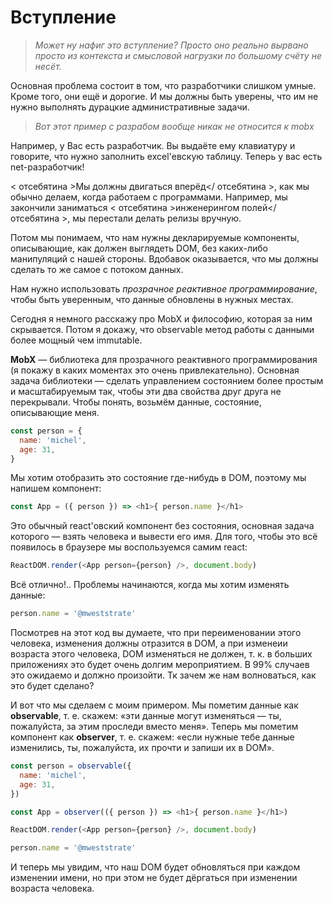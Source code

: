 # Вступление

> _Может ну нафиг это вступление? Просто оно реально вырвано просто из контекста и смысловой нагрузки по большому счёту не несёт._

Основная проблема состоит в том, что разработчики слишком умные. Кроме того, они ещё и дорогие. И мы должны быть уверены, что им не нужно выполнять дурацкие административные задачи.

> _Вот этот пример с разрабом вообще никак не относится к mobx_

Например, у Вас есть разработчик. Вы выдаёте ему клавиатуру и говорите, что нужно заполнить excel'евскую таблицу. Теперь у вас есть net-разработчик!

< отсебятина >Мы должны двигаться вперёд</ отсебятина >, как мы обычно делаем, когда работаем с программами. Например, мы закончили заниматься < отсебятина >инженерингом полей</ отсебятина >, мы перестали делать релизы вручную.

Потом мы понимаем, что нам нужны декларируемые компоненты, описывающие, как должен выглядеть DOM, без каких-либо манипуляций с нашей стороны. Вдобавок оказывается, что мы должны сделать то же самое с потоком данных.

Нам нужно использовать _прозрачное реактивное программирование_, чтобы быть уверенным, что данные обновлены в нужных местах.

Сегодня я немного расскажу про MobX и философию, которая за ним скрывается. Потом я докажу, что observable метод работы с данными более мощный чем immutable.

__MobX__ — библиотека для прозрачного реактивного программирования (я покажу в каких моментах это очень привлекательно). Основная задача библиотеки — сделать управлением состоянием более простым и масштабируемым так, чтобы эти два свойства друг друга не перекрывали.
Чтобы понять, возьмём данные, состояние, описывающие меня.
```javascript
const person = {
  name: 'michel',
  age: 31,
}
```
Мы хотим отобразить это состояние где-нибудь в DOM, поэтому мы напишем компонент:
```javascript
const App = ({ person }) => <h1>{ person.name }</h1>
```
Это обычный react'овский компонент без состояния, основная задача которого — взять человека и вывести его имя. Для того, чтобы это всё появилось в браузере мы воспользуемся самим react:
```javascript
ReactDOM.render(<App person={person} />, document.body)
```
Всё отлично!.. Проблемы начинаются, когда мы хотим изменять данные:
```javascript
person.name = '@mweststrate' 
```
Посмотрев на этот код вы думаете, что при переименовании этого человека, изменения должны отразится в DOM, а при изменеии возраста этого человека, DOM изменяться не должен, т. к. в больших приложениях это будет очень долгим мероприятием. В 99% случаев это ожидаемо и должно произойти. Тк зачем же нам волноваться, как это будет сделано?

И вот что мы сделаем с моим примером. Мы пометим данные как __observable__, т. е. скажем: «эти данные могут изменяться — ты, пожалуйста, за этим проследи вместо меня». Теперь мы пометим компонент как __observer__, т. е. скажем: «если нужные тебе данные изменились, ты, пожалуйста, их прочти и запиши их в DOM».
```javascript
const person = observable({
  name: 'michel',
  age: 31,
})

const App = observer(({ person }) => <h1>{ person.name }</h1>)

ReactDOM.render(<App person={person} />, document.body)

person.name = '@mweststrate'
```
И теперь мы увидим, что наш DOM будет обновляться при каждом изменении имени, но при этом не будет дёргаться при изменении возраста человека.
